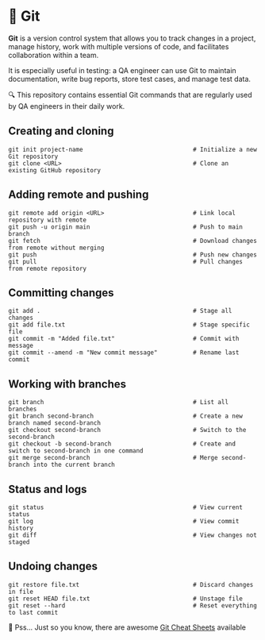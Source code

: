 # 📌 Git

**Git** is a version control system that allows you to track changes in a project, manage history, work with multiple versions of code, and facilitates collaboration within a team.

It is especially useful in testing: a QA engineer can use Git to maintain documentation, write bug reports, store test cases, and manage test data.

🔍 This repository contains essential Git commands that are regularly used by QA engineers in their daily work.

## Creating and cloning
```git
git init project-name                               # Initialize a new Git repository
git clone <URL>                                     # Clone an existing GitHub repository
```

## Adding remote and pushing
```git
git remote add origin <URL>                         # Link local repository with remote
git push -u origin main                             # Push to main branch
git fetch                                           # Download changes from remote without merging
git push                                            # Push new changes
git pull                                            # Pull changes from remote repository
```
## Committing changes
```git
git add .                                           # Stage all changes
git add file.txt                                    # Stage specific file
git commit -m "Added file.txt"                      # Commit with message
git commit --amend -m "New commit message"          # Rename last commit
```

## Working with branches
```git
git branch                                          # List all branches
git branch second-branch                            # Create a new branch named second-branch
git checkout second-branch                          # Switch to the second-branch
git checkout -b second-branch                       # Create and switch to second-branch in one command
git merge second-branch                             # Merge second-branch into the current branch
```

## Status and logs
```git
git status                                          # View current status
git log                                             # View commit history
git diff                                            # View changes not staged
```

## Undoing changes
```git
git restore file.txt                                # Discard changes in file
git reset HEAD file.txt                             # Unstage file
git reset --hard                                    # Reset everything to last commit
```
👀 Pss… Just so you know, there are awesome [Git Cheat Sheets](https://education.github.com/git-cheat-sheet-education.pdf) available